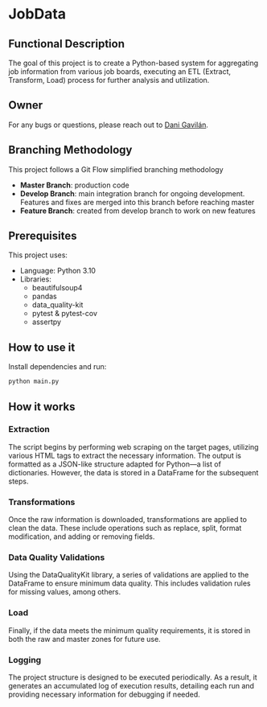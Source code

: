 # JobData

## Functional Description
The goal of this project is to create a Python-based system for aggregating job information from various job boards, executing an ETL (Extract, Transform, Load) process for further analysis and utilization.

## Owner
For any bugs or questions, please reach out to [Dani Gavilán](mailto:danigavipedro96@gmail.com).

## Branching Methodology
This project follows a Git Flow simplified branching methodology
- **Master Branch**: production code
- **Develop Branch**: main integration branch for ongoing development. Features and fixes are merged into this branch before reaching master
- **Feature Branch**: created from develop branch to work on new features

## Prerequisites
This project uses:
- Language: Python 3.10
- Libraries: 
  - beautifulsoup4
  - pandas
  - data_quality-kit
  - pytest & pytest-cov
  - assertpy

## How to use it
Install dependencies and run:

```bash
python main.py
```


## How it works
### Extraction
The script begins by performing web scraping on the target pages, utilizing various HTML tags to extract the necessary information. The output is formatted as a JSON-like structure adapted for Python—a list of dictionaries. However, the data is stored in a DataFrame for the subsequent steps.
### Transformations
Once the raw information is downloaded, transformations are applied to clean the data. These include operations such as replace, split, format modification, and adding or removing fields.
### Data Quality Validations
Using the DataQualityKit library, a series of validations are applied to the DataFrame to ensure minimum data quality. This includes validation rules for missing values, among others.
### Load
Finally, if the data meets the minimum quality requirements, it is stored in both the raw and master zones for future use.
### Logging
The project structure is designed to be executed periodically. As a result, it generates an accumulated log of execution results, detailing each run and providing necessary information for debugging if needed.
 